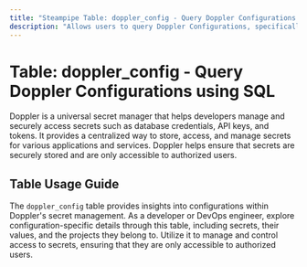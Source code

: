 ```yaml
---
title: "Steampipe Table: doppler_config - Query Doppler Configurations using SQL"
description: "Allows users to query Doppler Configurations, specifically the details of the secrets and their respective projects, providing insights into secret management and access control."
---
```


# Table: doppler_config - Query Doppler Configurations using SQL

Doppler is a universal secret manager that helps developers manage and securely access secrets such as database credentials, API keys, and tokens. It provides a centralized way to store, access, and manage secrets for various applications and services. Doppler helps ensure that secrets are securely stored and are only accessible to authorized users.

## Table Usage Guide

The `doppler_config` table provides insights into configurations within Doppler's secret management. As a developer or DevOps engineer, explore configuration-specific details through this table, including secrets, their values, and the projects they belong to. Utilize it to manage and control access to secrets, ensuring that they are only accessible to authorized users.